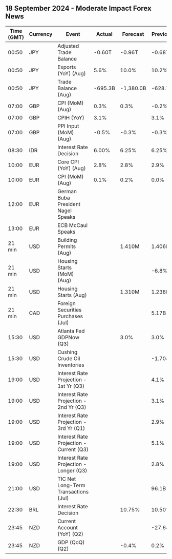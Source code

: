 ## 18 September 2024 - Moderate Impact Forex News

| Time (GMT) | Currency | Event | Actual | Forecast | Previous |
|------|----------|-------|--------|----------|----------|
| 00:50 | JPY | Adjusted Trade Balance | -0.60T | -0.96T | -0.68T |
| 00:50 | JPY | Exports (YoY) (Aug) | 5.6% | 10.0% | 10.2% |
| 00:50 | JPY | Trade Balance (Aug) | -695.3B | -1,380.0B | -628.7B |
| 07:00 | GBP | CPI (MoM) (Aug) | 0.3% | 0.3% | -0.2% |
| 07:00 | GBP | CPIH (YoY) | 3.1% |  | 3.1% |
| 07:00 | GBP | PPI Input (MoM) (Aug) | -0.5% | -0.3% | -0.3% |
| 08:30 | IDR | Interest Rate Decision | 6.00% | 6.25% | 6.25% |
| 10:00 | EUR | Core CPI (YoY) (Aug) | 2.8% | 2.8% | 2.9% |
| 10:00 | EUR | CPI (MoM) (Aug) | 0.1% | 0.2% | 0.0% |
| 12:00 | EUR | German Buba President Nagel Speaks |  |  |  |
| 13:00 | EUR | ECB McCaul Speaks |  |  |  |
| 21 min | USD | Building Permits (Aug) |  | 1.410M | 1.406M |
| 21 min | USD | Housing Starts (MoM) (Aug) |  |  | -6.8% |
| 21 min | USD | Housing Starts (Aug) |  | 1.310M | 1.238M |
| 21 min | CAD | Foreign Securities Purchases (Jul) |  |  | 5.17B |
| 15:30 | USD | Atlanta Fed GDPNow (Q3) |  | 3.0% | 3.0% |
| 15:30 | USD | Cushing Crude Oil Inventories |  |  | -1.704M |
| 19:00 | USD | Interest Rate Projection - 1st Yr (Q3) |  |  | 4.1% |
| 19:00 | USD | Interest Rate Projection - 2nd Yr (Q3) |  |  | 3.1% |
| 19:00 | USD | Interest Rate Projection - 3rd Yr (Q1) |  |  | 2.9% |
| 19:00 | USD | Interest Rate Projection - Current (Q3) |  |  | 5.1% |
| 19:00 | USD | Interest Rate Projection - Longer (Q3) |  |  | 2.8% |
| 21:00 | USD | TIC Net Long-Term Transactions (Jul) |  |  | 96.1B |
| 22:30 | BRL | Interest Rate Decision |  | 10.75% | 10.50% |
| 23:45 | NZD | Current Account (YoY) (Q2) |  |  | -27.64B |
| 23:45 | NZD | GDP (QoQ) (Q2) |  | -0.4% | 0.2% |
